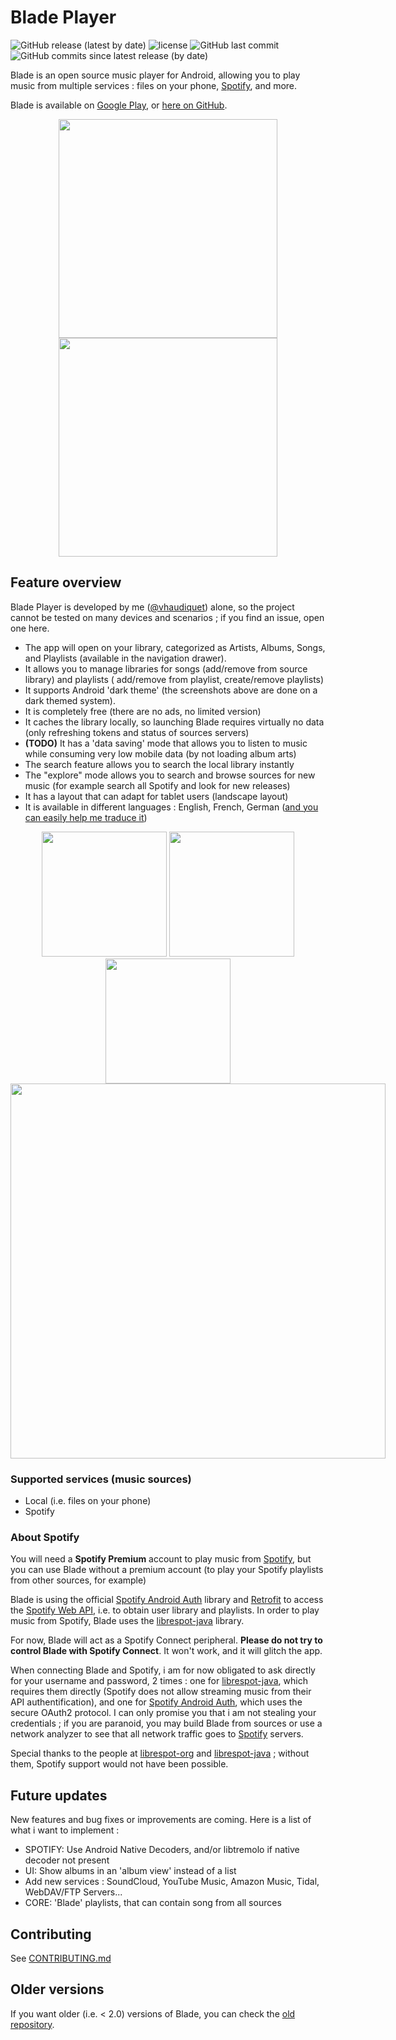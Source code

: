 # Blade Player
![GitHub release (latest by date)](https://img.shields.io/github/v/release/vhaudiquet/BladePlayer?style=flat-square)
![license](https://img.shields.io/github/license/vhaudiquet/BladePlayer?style=flat-square)
![GitHub last commit](https://img.shields.io/github/last-commit/vhaudiquet/BladePlayer?style=flat-square)
![GitHub commits since latest release (by date)](https://img.shields.io/github/commits-since/vhaudiquet/BladePlayer/latest?style=flat-square)

<!-- Logo -->

Blade is an open source music player for Android, allowing you to play music from multiple
services : files on your phone, [Spotify], and more.

Blade is available on [Google Play], or [here on GitHub].

<div align="center" style="text-align: center;">
  <img src="https://valou3433.fr/blade0.png" width="350" style="max-width: 350;"/>
  <img src="https://valou3433.fr/blade1.png" width="350" style="max-width: 350;"/>
</div>

## Feature overview

Blade Player is developed by me ([@vhaudiquet]) alone, so the project cannot be tested on many
devices and scenarios ; if you find an issue, open one here.

- The app will open on your library, categorized as Artists, Albums, Songs, and Playlists (available
  in the navigation drawer).
- It allows you to manage libraries for songs (add/remove from source library) and playlists (
  add/remove from playlist, create/remove playlists)
- It supports Android 'dark theme' (the screenshots above are done on a dark themed system).
- It is completely free (there are no ads, no limited version)
- It caches the library locally, so launching Blade requires virtually no data (only refreshing
  tokens and status of sources servers)
- **(TODO)** It has a 'data saving' mode that allows you to listen to music while consuming very low
  mobile data (by not loading album arts)
- The search feature allows you to search the local library instantly
- The "explore" mode allows you to search and browse sources for new music (for example
  search all Spotify and look for new releases)
- It has a layout that can adapt for tablet users (landscape layout)
- It is available in different languages : English, French, German ([and you can easily help me traduce it](CONTRIBUTING.md))

<div align="center" style="text-align: center;">
  <img src="https://valou3433.fr/bladef0.png" width="200" style="max-width: 200;"/>
  <img src="https://valou3433.fr/bladef1.png" width="200" style="max-width: 200;"/>
  <img src="https://valou3433.fr/bladef2.png" width="200" style="max-width: 200;"/>
</div>

<div align="center" style="text-align: center;">
  <img src="https://valou3433.fr/bladelandscape.png" width="600" style="max-width: 600;"/>
</div>

### Supported services (music sources)

- Local (i.e. files on your phone)
- Spotify

### About Spotify

You will need a **Spotify Premium** account to play music from [Spotify], but you can use Blade
without a premium account (to play your Spotify playlists from other sources, for example)

Blade is using the official [Spotify Android Auth] library and [Retrofit] to access
the [Spotify Web API], i.e. to obtain user library and playlists. In order to play music from
Spotify, Blade uses the [librespot-java] library.

For now, Blade will act as a Spotify Connect peripheral. **Please do not try to control Blade with
Spotify Connect**. It won't work, and it will glitch the app.

When connecting Blade and Spotify, i am for now obligated to ask directly for your username and
password, 2 times : one for [librespot-java], which requires them directly (Spotify does not allow
streaming music from their API authentification), and one for [Spotify Android Auth], which uses the
secure OAuth2 protocol. I can only promise you that i am not stealing your credentials ; if you are
paranoid, you may build Blade from sources or use a network analyzer to see that all network traffic
goes to [Spotify] servers.

Special thanks to the people at [librespot-org] and [librespot-java] ; without them, Spotify support
would not have been possible.

## Future updates

New features and bug fixes or improvements are coming. Here is a list of what i want to implement :

- SPOTIFY: Use Android Native Decoders, and/or libtremolo if native decoder not present
- UI: Show albums in an 'album view' instead of a list
- Add new services : SoundCloud, YouTube Music, Amazon Music, Tidal, WebDAV/FTP Servers...
- CORE: 'Blade' playlists, that can contain song from all sources

## Contributing

See [CONTRIBUTING.md]

## Older versions

If you want older (i.e. < 2.0) versions of Blade, you can check the [old repository].

[Google Play]:https://play.google.com/store/apps/details?id=v.blade

[here on GitHub]:https://github.com/vhaudiquet/BladePlayer/releases

[Spotify]:https://www.spotify.com

[old repository]:https://github.com/vhaudiquet/blade-player

[Spotify Android Auth]:https://github.com/spotify/android-auth

[Retrofit]:https://github.com/square/retrofit

[Spotify Web API]:https://developer.spotify.com/documentation/web-api/

[librespot-java]:https://github.com/librespot-org/librespot-java

[librespot-org]:https://github.com/librespot-org

[@vhaudiquet]:https://github.com/vhaudiquet

[CONTRIBUTING.md]:CONTRIBUTING.md